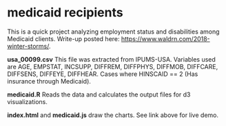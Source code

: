 # medicaid recipients

This is a quick project analyzing employment status and disabilities among Medicaid clients. Write-up posted here: https://www.waldrn.com/2018-winter-storms/.

**usa_00099.csv** This file was extracted from IPUMS-USA. Variables used are AGE, EMPSTAT, INCSUPP, DIFFREM, DIFFPHYS, DIFFMOB, DIFFCARE, DIFFSENS, DIFFEYE, DIFFHEAR. Cases where HINSCAID == 2 (Has insurance through Medicaid). 

**medicaid.R** Reads the data and calculates the output files for d3 visualizations.

**index.html** and **medicaid.js** draw the charts. See link above for live demo.